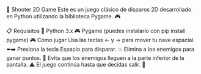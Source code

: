 🚀 Shooter 2D Game
Este es un juego clásico de disparos 2D desarrollado en Python utilizando la biblioteca Pygame. 🎮

📋 Requisitos
🐍 Python 3.x
🎮 Pygame (puedes instalarlo con pip install pygame)
🎮 Cómo jugar
Usa las teclas ← y → para mover tu nave espacial. ⬅️➡️
Presiona la tecla Espacio para disparar. 💥
Elimina a los enemigos para ganar puntos. 🎯
Evita que los enemigos lleguen a la parte inferior de la pantalla. ⚠️
El juego continúa hasta que decidas salir. 🛑
